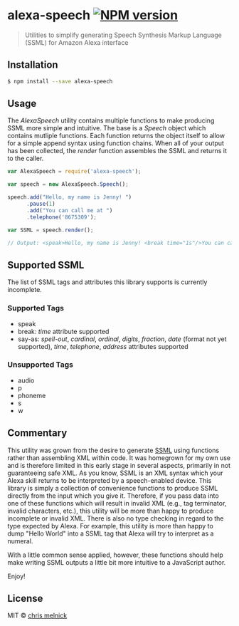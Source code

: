 # alexa-speech [![NPM version][npm-image]][npm-url] 
> Utilities to simplify generating Speech Synthesis Markup Language (SSML) for Amazon Alexa interface

## Installation

```sh
$ npm install --save alexa-speech
```

## Usage

The *AlexaSpeech* utility contains multiple functions to make producing SSML more simple and intuitive. The base is a *Speech* object which contains mutliple functions. Each function returns the object itself to allow for a simple append syntax using function chains. When all of your output has been collected, the *render* function assembles the SSML and returns it to the caller.

```js
var AlexaSpeech = require('alexa-speech');

var speech = new AlexaSpeech.Speech();

speech.add("Hello, my name is Jenny! ")
      .pause(1)
      .add("You can call me at ")
      .telephone('8675309');

var SSML = speech.render();

// Output: <speak>Hello, my name is Jenny! <break time="1s"/>You can call me at <say-as interpret-as="telephone">8675309</say-as></speak>
```

## Supported SSML
The list of SSML tags and attributes this library supports is currently incomplete.
### Supported Tags
* speak
* break: *time* attribute supported
* say-as: *spell-out*, *cardinal*, *ordinal*, *digits*, *fraction*, *date* (format not yet supported), *time*, *telephone*, *address* attributes supported 

### Unsupported Tags
* audio
* p
* phoneme
* s
* w

## Commentary
This utility was grown from the desire to generate [SSML](https://developer.amazon.com/public/solutions/alexa/alexa-skills-kit/docs/speech-synthesis-markup-language-ssml-reference) using functions rather than assembling XML within code. It was homegrown for my own use and is therefore limited in this early stage in several aspects, primarily in not guaranteeing safe XML. As you know, SSML is an XML syntax which your Alexa skill returns to be interpreted by a speech-enabled device. This library is simply a collection of convenience functions to produce SSML directly from the input which you give it. Therefore, if you pass data into one of these functions which will result in invalid XML (e.g., tag terminator, invalid characters, etc.), this utility will be more than happy to produce incomplete or invalid XML. There is also no type checking in regard to the type expected by Alexa. For example, this utility is more than happy to dump "Hello World" into a SSML tag that Alexa will try to interpret as a numeral.

With a little common sense applied, however, these functions should help make writing SSML outputs a little bit more intuitive to a JavaScript author.

Enjoy!

## License

MIT © [chris melnick](http://chrismelnick.com)

[npm-image]: https://badge.fury.io/js/alexa-speech.svg
[npm-url]: https://npmjs.org/package/alexa-speech